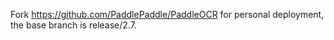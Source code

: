 Fork https://github.com/PaddlePaddle/PaddleOCR for personal deployment, the base branch is release/2.7.